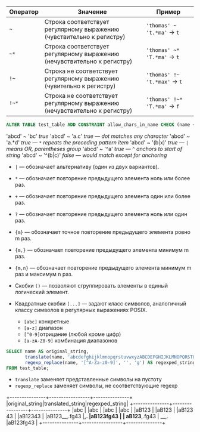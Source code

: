 
| Оператор | Значение                                                                   | Пример                       |
| -------- | -------------------------------------------------------------------------- | ---------------------------- |
| `~`      | Строка соответствует регулярному выражению (чувствительно к регистру)      | `'thomas' ~ 't.*ma'` → `t`   |
| `~*`     | Строка соответствует регулярному выражению (нечувствительно к регистру)    | `'thomas' ~* 'T.*ma'` → `t`  |
| `!~`     | Строка не соответствует регулярному выражению (чувительно к регистру)      | `'thomas' !~ 't.*max'` → `t` |
| `!~*`    | Строка не соответствует регулярному выражению (нечувствительно к регистру) | `'thomas' !~* 'T.*ma'` → `f` |

```sql
ALTER TABLE test_table ADD CONSTRAINT allow_chars_in_name CHECK (name ~* '^[A-Za-z0-9]+$');
```

'abcd' ~ 'bc'     _true_
'abcd' ~ 'a.c'    _true — dot matches any character_
'abcd' ~ 'a.*d'   _true — `*` repeats the preceding pattern item_
'abcd' ~ '(b|x)'  _true — `|` means OR, parentheses group_
'abcd' ~ '^a'     _true — `^` anchors to start of string_
'abcd' ~ '^(b|c)' _false — would match except for anchoring_

- `|` — обозначает альтернативу (один из двух вариантов).

- `*` — обозначает повторение предыдущего элемента ноль или более раз.
- `+` — обозначает повторение предыдущего элемента один или более раз.
- `?` — обозначает повторение предыдущего элемента ноль или один раз.
- `{m}` — обозначает точное повторение предыдущего элемента ровно m раз.
- `{m,}` — обозначает повторение предыдущего элемента минимум m раз.
- `{m,n}` — обозначает повторение предыдущего элемента минимум m раз и максимум n раз.

- Скобки `()` — позволяют сгруппировать элементы в единый логический элемент.
- Квадратные скобки `[...]` — задают класс символов, аналогичный классу символов в регулярных выражениях POSIX.
	- `[abc]` конкретные
	- `[a-z]` диапазон
	- `[^0-9]`отрицание (любой кроме цифр)
	- `[a-zA-Z0-9]` комбинация диапазонов


```sql
SELECT name AS original_string,  
       translate(name, 'abcdefghijklmnopqrstuvwxyzABCDEFGHIJKLMNOPQRSTUVWXYZ0123456789', '') AS translated_string,  
       regexp_replace(name, '[^A-Za-z0-9]', '', 'g') AS regexped_string  
FROM test_table;
```

- `translate` заменяет представленные символы на пустоту
- `regexp_replace` заменяет символы, не соответствующие regexp

+---------------+-----------------+---------------+
|original_string|translated_string|regexped_string|
+---------------+-----------------+---------------+
|abc            |                 |abc            |
|abc            |                 |abc            |
|aB123          |                 |aB123          |
|aB123 43       |                 |aB12343        |
|aB123__,.fg43  |__,.             |aB123fg43      |
| aB123__,.fg43 | __,.            |aB123fg43      |
+---------------+-----------------+---------------+
